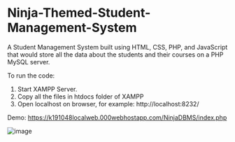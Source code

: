 # Ninja-Themed-Student-Management-System
 A Student Management System built using HTML, CSS, PHP, and JavaScript that would store all the data about the students and their courses on a PHP MySQL server.
 
 
To run the code:
1. Start XAMPP Server.
2. Copy all the files in htdocs folder of XAMPP
3. Open localhost on browser, for example: http://localhost:8232/

Demo: https://k191048localweb.000webhostapp.com/NinjaDBMS/index.php

![image](https://user-images.githubusercontent.com/63865428/186759557-30e257c9-7a1f-431a-bb57-e987fa4cf9ff.png)
